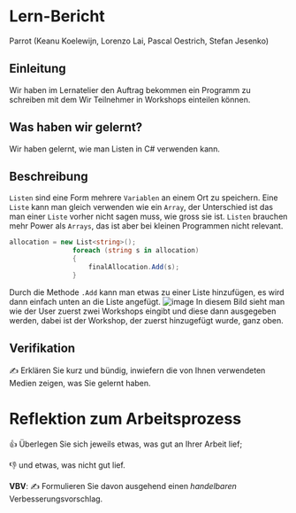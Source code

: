 # Lern-Bericht
Parrot (Keanu Koelewijn, Lorenzo Lai, Pascal Oestrich, Stefan Jesenko)

## Einleitung

Wir haben im Lernatelier den Auftrag bekommen ein Programm zu schreiben mit dem Wir Teilnehmer in Workshops einteilen können.

## Was haben wir gelernt?

Wir haben gelernt, wie man Listen in C# verwenden kann.

## Beschreibung

`Listen` sind eine Form mehrere `Variablen` an einem Ort zu speichern.
Eine `Liste` kann man gleich verwenden wie ein `Array`, der Unterschied ist das man einer `Liste` vorher nicht sagen muss, wie gross sie ist.
`Listen` brauchen mehr Power als `Arrays`, das ist aber bei kleinen Programmen nicht relevant.

```c#
allocation = new List<string>();
                foreach (string s in allocation)
                {
                    finalAllocation.Add(s);
                }
```
Durch die Methode `.Add` kann man etwas zu einer Liste hinzufügen, es wird dann einfach unten an die Liste angefügt.
![image](https://user-images.githubusercontent.com/110892250/201868235-aef69660-1b64-4ef3-9bc7-fb9ff98fc0a9.png)
In diesem Bild sieht man wie der User zuerst zwei Workshops eingibt und diese dann ausgegeben werden, dabei ist der Workshop, der zuerst hinzugefügt wurde, ganz oben.




## Verifikation

✍️ Erklären Sie kurz und bündig, inwiefern die von Ihnen verwendeten Medien zeigen, was Sie gelernt haben.

# Reflektion zum Arbeitsprozess

👍 Überlegen Sie sich jeweils etwas, was gut an Ihrer Arbeit lief; 

👎 und etwas, was nicht gut lief.

**VBV**: ✍️ Formulieren Sie davon ausgehend einen *handelbaren* Verbesserungsvorschlag.
